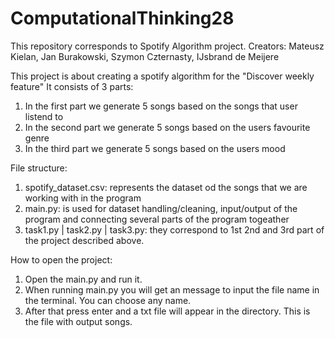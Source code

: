 # ComputationalThinking28
This repository corresponds to Spotify Algorithm project.
Creators: Mateusz Kielan, Jan Burakowski, Szymon Czternasty, IJsbrand de Meijere

This project is about creating a spotify algorithm for the "Discover weekly feature"
It consists of 3 parts:
  1. In the first part we generate 5 songs based on the songs that user listend to
  2. In the second part we generate 5 songs based on the users favourite genre
  3. In the third part we generate 5 songs based on the users mood
  
File structure:
  1. spotify_dataset.csv: represents the dataset od the songs that we are working with in the program
  2. main.py: is used for dataset handling/cleaning, input/output of the program and connecting several parts of the program togeather
  3. task1.py | task2.py | task3.py: they correspond to 1st 2nd and 3rd part of the project described above.
  
How to open the project:
  1. Open the main.py and run it.
  2. When running main.py you will get an message to input the file name in the terminal. You can choose any name.
  3. After that press enter and a txt file will appear in the directory. This is the file with output songs.
 
